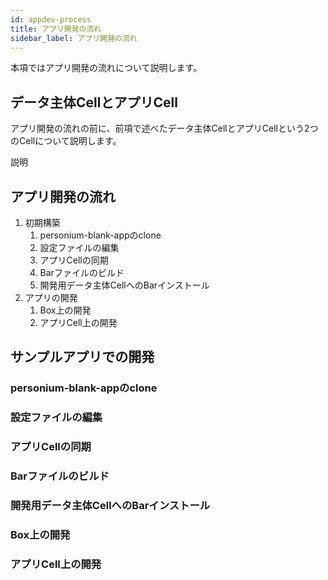 ```yaml
---
id: appdev-process
title: アプリ開発の流れ
sidebar_label: アプリ開発の流れ
---
```


本項ではアプリ開発の流れについて説明します。

## データ主体CellとアプリCell

アプリ開発の流れの前に、前項で述べたデータ主体CellとアプリCellという2つのCellについて説明します。

説明

## アプリ開発の流れ

1. 初期構築
    1. personium-blank-appのclone
    1. 設定ファイルの編集
    1. アプリCellの同期
    1. Barファイルのビルド
    1. 開発用データ主体CellへのBarインストール
1. アプリの開発
    1. Box上の開発
    1. アプリCell上の開発

## サンプルアプリでの開発

### personium-blank-appのclone


### 設定ファイルの編集


### アプリCellの同期


### Barファイルのビルド


### 開発用データ主体CellへのBarインストール


### Box上の開発


### アプリCell上の開発
